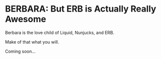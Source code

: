 # BERBARA: But ERB is Actually Really Awesome

Berbara is the love child of Liquid, Nunjucks, and ERB.

Make of that what you will.

Coming soon…
